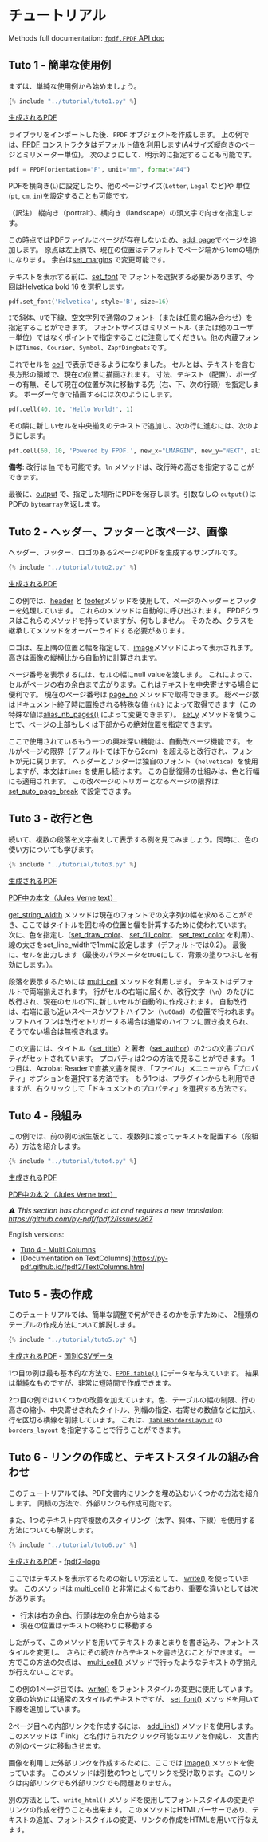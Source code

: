 # チュートリアル #

Methods full documentation: [`fpdf.FPDF` API doc](https://py-pdf.github.io/fpdf2/fpdf/fpdf.html#fpdf.fpdf.FPDF)

## Tuto 1 - 簡単な使用例 ##

まずは、単純な使用例から始めましょう。

```python
{% include "../tutorial/tuto1.py" %}
```

[生成されるPDF](https://github.com/py-pdf/fpdf2/raw/master/tutorial/tuto1.pdf)

ライブラリをインポートした後、`FPDF` オブジェクトを作成します。
上の例では、[FPDF](https://py-pdf.github.io/fpdf2/fpdf/fpdf.html#fpdf.fpdf.FPDF) コンストラクタはデフォルト値を利用します(A4サイズ縦向きのページとミリメーター単位)。
次のようにして、明示的に指定することも可能です。

```python
pdf = FPDF(orientation="P", unit="mm", format="A4")
```

PDFを横向き(`L`)に設定したり、他のページサイズ(`Letter`, `Legal` など)や
単位(`pt`, `cm`, `in`)を設定することも可能です。

（訳注） 縦向き（portrait）、横向き（landscape）の頭文字で向きを指定します。

この時点ではPDFファイルにページが存在しないため、[add_page](https://py-pdf.github.io/fpdf2/fpdf/fpdf.html#fpdf.fpdf.FPDF.add_page)でページを追加します。
原点は左上隅で、現在の位置はデフォルトでページ端から1cmの場所になります。
余白は[set_margins](https://py-pdf.github.io/fpdf2/fpdf/fpdf.html#fpdf.fpdf.FPDF.set_margins) で変更可能です。

テキストを表示する前に、[set_font](https://py-pdf.github.io/fpdf2/fpdf/fpdf.html#fpdf.fpdf.FPDF.set_font) で
フォントを選択する必要があります。今回はHelvetica bold 16 を選択します。

```python
pdf.set_font('Helvetica', style='B', size=16)
```

`I`で斜体、`U`で下線、空文字列で通常のフォント（または任意の組み合わせ）を指定することができます。
フォントサイズはミリメートル（または他のユーザー単位）ではなくポイントで指定することに注意してください。他の内蔵フォントは`Times`、`Courier`、`Symbol`、`ZapfDingbats`です。

これでセルを [cell](https://py-pdf.github.io/fpdf2/fpdf/fpdf.html#fpdf.fpdf.FPDF.cell) で表示できるようになりました。
セルとは、テキストを含む長方形の領域で、現在の位置に描画されます。
寸法、テキスト（配置）、ボーダーの有無、そして現在の位置が次に移動する先（右、下、次の行頭）を指定します。
ボーダー付きで描画するには次のようにします。

```python
pdf.cell(40, 10, 'Hello World!', 1)
```

その隣に新しいセルを中央揃えのテキストで追加し、次の行に進むには、次のようにします。

```python
pdf.cell(60, 10, 'Powered by FPDF.', new_x="LMARGIN", new_y="NEXT", align='C')
```

**備考**: 改行は [ln](https://py-pdf.github.io/fpdf2/fpdf/fpdf.html#fpdf.fpdf.FPDF.ln) でも可能です。`ln` メソッドは、改行時の高さを指定することができます。

最後に、[output](https://py-pdf.github.io/fpdf2/fpdf/fpdf.html#fpdf.fpdf.FPDF.output) で、指定した場所にPDFを保存します。引数なしの `output()`は PDFの `bytearray`を返します。

## Tuto 2 - ヘッダー、フッターと改ページ、画像 ##

ヘッダー、フッター、ロゴのある2ページのPDFを生成するサンプルです。

```python
{% include "../tutorial/tuto2.py" %}
```

[生成されるPDF](https://github.com/py-pdf/fpdf2/raw/master/tutorial/tuto2.pdf)

この例では、[header](https://py-pdf.github.io/fpdf2/fpdf/fpdf.html#fpdf.fpdf.FPDF.header) と
[footer](https://py-pdf.github.io/fpdf2/fpdf/fpdf.html#fpdf.fpdf.FPDF.footer)メソッドを使用して、ページのヘッダーとフッターを処理しています。
これらのメソッドは自動的に呼び出されます。
FPDFクラスはこれらのメソッドを持っていますが、何もしません。
そのため、クラスを継承してメソッドをオーバーライドする必要があります。

ロゴは、左上隅の位置と幅を指定して、[image](https://py-pdf.github.io/fpdf2/fpdf/fpdf.html#fpdf.fpdf.FPDF.image)メソッドによって表示されます。
高さは画像の縦横比から自動的に計算されます。

ページ番号を表示するには、セルの幅にnull valueを渡します。
これによって、セルがページの右の余白まで広がります。これはテキストを中央寄せする場合に便利です。
現在のページ番号は [page_no](https://py-pdf.github.io/fpdf2/fpdf/fpdf.html#fpdf.fpdf.FPDF.page_no) メソッドで取得できます。
総ページ数はドキュメント終了時に置換される特殊な値 `{nb}` によって取得できます（この特殊な値は[alias_nb_pages()](https://py-pdf.github.io/fpdf2/fpdf/fpdf.html#fpdf.fpdf.FPDF.alias_nb_pages) によって変更できます）。
[set_y](https://py-pdf.github.io/fpdf2/fpdf/fpdf.html#fpdf.fpdf.FPDF.set_y) メソッドを使うことで、ページの上部もしくは下部からの絶対位置を指定できます。

ここで使用されているもう一つの興味深い機能は、自動改ページ機能です。
セルがページの限界（デフォルトでは下から2cm）を超えると改行され、フォントが元に戻ります。
ヘッダーとフッターは独自のフォント（`helvetica`）を使用しますが、本文は`Times` を使用し続けます。
この自動復帰の仕組みは、色と行幅にも適用されます。
この改ページのトリガーとなるページの限界は [set_auto_page_break](https://py-pdf.github.io/fpdf2/fpdf/fpdf.html#fpdf.fpdf.FPDF.set_auto_page_break) で設定できます。


## Tuto 3 - 改行と色 ##

続いて、複数の段落を文字揃えして表示する例を見てみましょう。同時に、色の使い方についても学びます。

```python
{% include "../tutorial/tuto3.py" %}
```

[生成されるPDF](https://github.com/py-pdf/fpdf2/raw/master/tutorial/tuto3.pdf)

[PDF中の本文（Jules Verne text）](https://github.com/py-pdf/fpdf2/raw/master/tutorial/20k_c1.txt)

[get_string_width](https://py-pdf.github.io/fpdf2/fpdf/fpdf.html#fpdf.fpdf.FPDF.get_string_width) メソッドは現在のフォントでの文字列の幅を求めることができ、ここではタイトルを囲む枠の位置と幅を計算するために使われています。
次に、色を指定し（[set_draw_color](https://py-pdf.github.io/fpdf2/fpdf/fpdf.html#fpdf.fpdf.FPDF.set_draw_color)、 [set_fill_color](https://py-pdf.github.io/fpdf2/fpdf/fpdf.html#fpdf.fpdf.FPDF.set_fill_color)、 
[set_text_color](https://py-pdf.github.io/fpdf2/fpdf/fpdf.html#fpdf.fpdf.FPDF.set_text_color) を利用）、 
線の太さをset_line_widthで1mmに設定します（デフォルトでは0.2）。
最後に、セルを出力します（最後のパラメータをtrueにして、背景の塗りつぶしを有効にします。）。

段落を表示するためには [multi_cell](https://py-pdf.github.io/fpdf2/fpdf/fpdf.html#fpdf.fpdf.FPDF.multi_cell) メソッドを利用します。
テキストはデフォルトで両端揃えされます。
行がセルの右端に届くか、改行文字（`\n`）のたびに改行され、現在のセルの下に新しいセルが自動的に作成されます。
自動改行は、右端に最も近いスペースかソフトハイフン（`\u00ad`）の位置で行われます。
ソフトハイフンは改行をトリガーする場合は通常のハイフンに置き換えられ、そうでない場合は無視されます。

この文書には、タイトル（[set_title](https://py-pdf.github.io/fpdf2/fpdf/fpdf.html#fpdf.fpdf.FPDF.set_title)）と著者（[set_author](https://py-pdf.github.io/fpdf2/fpdf/fpdf.html#fpdf.fpdf.FPDF.set_author)）の2つの文書プロパティがセットされています。
プロパティは2つの方法で見ることができます。
1つ目は、Acrobat Readerで直接文書を開き、「ファイル」メニューから「プロパティ」オプションを選択する方法です。
もう1つは、プラグインからも利用できますが、右クリックして「ドキュメントのプロパティ」を選択する方法です。

## Tuto 4 - 段組み ##

この例では、前の例の派生版として、複数列に渡ってテキストを配置する（段組み）方法を紹介します。

```python
{% include "../tutorial/tuto4.py" %}
```

[生成されるPDF](https://github.com/py-pdf/fpdf2/raw/master/tutorial/tuto4.pdf)

[PDF中の本文（Jules Verne text）](https://github.com/py-pdf/fpdf2/raw/master/tutorial/20k_c1.txt)

_⚠️ This section has changed a lot and requires a new translation: <https://github.com/py-pdf/fpdf2/issues/267>_

English versions:

* [Tuto 4 - Multi Columns](https://py-pdf.github.io/fpdf2/Tutorial.html#tuto-4-multi-columns)
* [Documentation on TextColumns](https://py-pdf.github.io/fpdf2/TextColumns.html


## Tuto 5 - 表の作成 ##

このチュートリアルでは、簡単な調整で何ができるのかを示すために、
2種類のテーブルの作成方法について解説します。

```python
{% include "../tutorial/tuto5.py" %}
```

[生成されるPDF](https://github.com/py-pdf/fpdf2/raw/master/tutorial/tuto5.pdf) -
[国別CSVデータ](https://github.com/py-pdf/fpdf2/raw/master/tutorial/countries.txt)

1つ目の例は最も基本的な方法で、[`FPDF.table()`](https://py-pdf.github.io/fpdf2/Tables.html) にデータを与えています。
結果は単純なものですが、非常に短時間で作成できます。

2つ目の例ではいくつかの改善を加えています。色、テーブルの幅の制限、行の高さの縮小、中央寄せされたタイトル、列幅の指定、右寄せの数値などに加え、行を区切る横線を削除しています。
これは、[`TableBordersLayout`](https://py-pdf.github.io/fpdf2/fpdf/enums.html#fpdf.enums.TableBordersLayout) の `borders_layout` を指定することで行うことができます。

## Tuto 6 - リンクの作成と、テキストスタイルの組み合わせ ##

このチュートリアルでは、PDF文書内にリンクを埋め込むいくつかの方法を紹介します。
同様の方法で、外部リンクも作成可能です。

また、1つのテキスト内で複数のスタイリング（太字、斜体、下線）を使用する方法についても解説します。

```python
{% include "../tutorial/tuto6.py" %}
```

[生成されるPDF](https://github.com/py-pdf/fpdf2/raw/master/tutorial/tuto6.pdf) -
[fpdf2-logo](https://py-pdf.github.io/fpdf2/fpdf2-logo.png)

ここではテキストを表示するための新しい方法として、 [write()](https://py-pdf.github.io/fpdf2/fpdf/fpdf.html#fpdf.fpdf.FPDF.write) を使っています。
このメソッドは [multi_cell()](https://py-pdf.github.io/fpdf2/fpdf/fpdf.html#fpdf.fpdf.FPDF.multi_cell) と非常によく似ており、重要な違いとしては次があります。

- 行末は右の余白、行頭は左の余白から始まる
- 現在の位置はテキストの終わりに移動する

したがって、このメソッドを用いてテキストのまとまりを書き込み、フォントスタイルを変更し、
さらにその続きからテキストを書き込むことができます。
一方でこの方法の欠点は、 [multi_cell()](https://py-pdf.github.io/fpdf2/fpdf/fpdf.html#fpdf.fpdf.FPDF.multi_cell) メソッドで行ったようなテキストの字揃えが行えないことです。

この例の1ページ目では、[write()](https://py-pdf.github.io/fpdf2/fpdf/fpdf.html#fpdf.fpdf.FPDF.write) をフォントスタイルの変更に使用しています。文章の始めには通常のスタイルのテキストですが、 [set_font()](https://py-pdf.github.io/fpdf2/fpdf/fpdf.html#fpdf.fpdf.FPDF.set_font) メソッドを用いて下線を追加しています。

2ページ目への内部リンクを作成するには、
 [add_link()](https://py-pdf.github.io/fpdf2/fpdf/fpdf.html#fpdf.fpdf.FPDF.add_link)
 メソッドを使用します。
 このメソッドは「link」と名付けられたクリック可能なエリアを作成し、
 文書内の別のページに移動させます。

画像を利用した外部リンクを作成するために、ここでは
 [image()](https://py-pdf.github.io/fpdf2/fpdf/fpdf.html#fpdf.fpdf.FPDF.image)
 メソッドを使っています。
このメソッドは引数の1つとしてリンクを受け取ります。このリンクは内部リンクでも外部リンクでも問題ありません。

別の方法として、`write_html()` メソッドを使用してフォントスタイルの変更やリンクの作成を行うことも出来ます。
このメソッドはHTMLパーサーであり、テキストの追加、フォントスタイルの変更、リンクの作成をHTMLを用いて行なえます。
